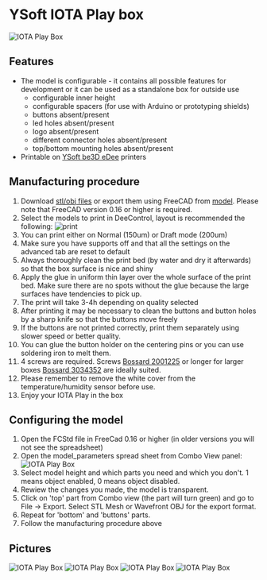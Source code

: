 # YSoft IOTA Play box
![IOTA Play Box](https://github.com/ysoftiota/yi-play/blob/master/Box/box.png)

## Features
* The model is configurable - it contains all possible features for development or it can be used as a standalone box for outside use
  * configurable inner height
  * configurable spacers (for use with Arduino or prototyping shields)
  * buttons absent/present
  * led holes absent/present
  * logo absent/present
  * different connector holes absent/present
  * top/bottom mounting holes absent/present
* Printable on [YSoft be3D eDee](https://www.ysoft.com/en/be3d-edee-3dprinter) printers

## Manufacturing procedure
1. Download [stl/obj files](https://github.com/ysoftiota/yi-play/blob/master/Box/IOTA_Play_Box_1.1.zip) or export them using FreeCAD from [model](https://github.com/ysoftiota/yi-play/blob/master/Box/IOTA_Play_Box_1.1.FCStd). Please note that FreeCAD version 0.16 or higher is required.
1. Select the models to print in DeeControl, layout is recommended the following:
![print](https://github.com/ysoftiota/yi-play/blob/master/Box/print.png)
1. You can print either on Normal (150um) or Draft mode (200um)
1. Make sure you have supports off and that all the settings on the advanced tab are reset to default
1. Always thoroughly clean the print bed (by water and dry it afterwards) so that the box surface is nice and shiny
1. Apply the glue in uniform thin layer over the whole surface of the print bed. Make sure there are no spots without the glue because the large surfaces have tendencies to pick up.
1. The print will take 3-4h depending on quality selected
1. After printing it may be necessary to clean the buttons and button holes by a sharp knife so that the buttons move freely
1. If the buttons are not printed correctly, print them separately using slower speed or better quality.
1. You can glue the button holder on the centering pins or you can use soldering iron to melt them.
1. 4 screws are required. Screws [Bossard 2001225](https://eu.shop.bossard.com/mk/cz/10316/zavitorezne-srouby-vrtaci-srouby-zavitotvareci-srouby/srouby-do-termoplastu/bn-13576_srouby-pt-174-se-zapustnou-hlavou-s-krizovou-drazkou-phillips-typ-h) or longer for larger boxes [Bossard 3034352](https://eu.shop.bossard.com/mk/cz/10305/zavitorezne-srouby-vrtaci-srouby-zavitotvareci-srouby/srouby-do-termoplastu/bn-82427_srouby-se-zapustnou-hlavou-s-krizovou-drazkou-pozidriv-typ-z) are ideally suited.
1. Please remember to remove the white cover from the temperature/humidity sensor before use.
1. Enjoy your IOTA Play in the box

## Configuring the model
1. Open the FCStd file in FreeCad 0.16 or higher (in older versions you will not see the spreadsheet)
1. Open the model_parameters spread sheet from Combo View panel:
   ![IOTA Play Box](https://github.com/ysoftiota/yi-play/blob/master/Box/model_parameters.png)
1. Select model height and which parts you need and which you don't. 1 means object enabled, 0 means object disabled.
1. Rewiew the changes you made, the model is transparent.
1. Click on 'top' part from Combo view (the part will turn green) and go to File -> Export. Select STL Mesh or Wavefront OBJ for the export format.
1. Repeat for 'bottom' and 'buttons' parts.
1. Follow the manufacturing procedure above

## Pictures
![IOTA Play Box](https://github.com/ysoftiota/yi-play/blob/master/Box/box1.png) 
![IOTA Play Box](https://github.com/ysoftiota/yi-play/blob/master/Box/box2.png)
![IOTA Play Box](https://github.com/ysoftiota/yi-play/blob/master/Box/box3.png)
![IOTA Play Box](https://github.com/ysoftiota/yi-play/blob/master/Box/box4.png)
